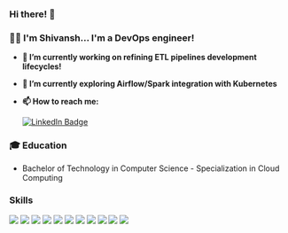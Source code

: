 ### Hi there! 👋

### 👨‍💻 I'm Shivansh...  I'm a DevOps engineer!

- **🔭 I’m currently working on refining ETL pipelines development lifecycles!**

- **🌱 I’m currently exploring Airflow/Spark integration with Kubernetes**

- **📫 How to reach me:**

  [![LinkedIn Badge](https://img.shields.io/badge/-LinkedIn-0077b5?style=flat&logo=linkedin&logoColor=white&link=https://in.linkedin.com/in/shivanshthapliyal)](https://in.linkedin.com/in/shivanshthapliyal)

### 🎓 Education

- Bachelor of Technology in Computer Science - Specialization in Cloud Computing

### Skills

[![](https://img.shields.io/badge/Amazon%20Web%20Services-e65c00?style=for-the-badge&logo=Amazon%20AWS)](https://github.com/shivanshthapliyal)
[![](https://img.shields.io/badge/Kubernetes-000099?style=for-the-badge&logoColor=white&logo=Kubernetes)](https://github.com/shivanshthapliyal)
[![](https://img.shields.io/badge/Terraform-0039e6?style=for-the-badge&logo=Terraform)](https://github.com/shivanshthapliyal)
[![](https://img.shields.io/badge/Ansible-cc3300?style=for-the-badge&logo=Ansible&logoColor=white)](https://github.com/shivanshthapliyal)
[![](https://img.shields.io/badge/Docker-008ae6?style=for-the-badge&logo=Docker&logoColor=white)](https://github.com/shivanshthapliyal)
[![](https://img.shields.io/badge/Git-e68a00?style=for-the-badge&logoColor=white&logo=GitHub)](https://github.com/shivanshthapliyal)
[![](https://img.shields.io/badge/Jenkins-cc3300?style=for-the-badge&logoColor=white&logo=Jenkins)](https://github.com/shivanshthapliyal)
[![](https://img.shields.io/badge/NiFi-7299a7?style=for-the-badge&logoColor=white&logo=Apache)](https://github.com/shivanshthapliyal)
[![](https://img.shields.io/badge/Airflow-9B002F?style=for-the-badge&logoColor=white&logo=Apache%20Airflow)](https://github.com/shivanshthapliyal)
[![](https://img.shields.io/badge/Python-003300?style=for-the-badge&logo=python&logoColor=white)](https://github.com/shivanshthapliyal)
[![](https://img.shields.io/badge/Linux-EA9200?style=for-the-badge&logoColor=white&logo=Linux)](https://github.com/shivanshthapliyal)
[![]()](https://github.com/shivanshthapliyal)
[![]()](https://github.com/shivanshthapliyal)


<!--
**shivanshthapliyal/shivanshthapliyal** is a ✨ _special_ ✨ repository because its `README.md` (this file) appears on your GitHub profile.

Here are some ideas to get you started:

- 🔭 I’m currently working on ...
-  🌱 I’m currently learning  ...
- 👯 I’m looking to collaborate on ...
- 🤔 I’m looking for help with ...
- 💬 Ask me about ...
- 📫 How to reach me: ...
- 😄 Pronouns: ...
- ⚡ Fun fact: ...
-->
